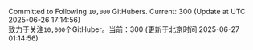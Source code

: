 Committed to Following `10,000` GitHubers. Current: <!-- FOLLOWING_COUNT -->300<!-- FOLLOWING_COUNT --> (Update at UTC <!-- LAST_UPDATED -->2025-06-26 17:14:56<!-- LAST_UPDATED -->)<br>
致力于关注`10,000`个GitHuber。当前：<!-- FOLLOWING_COUNT -->300<!-- FOLLOWING_COUNT --> (更新于北京时间 <!-- LAST_UPDATED_CST -->2025-06-27 01:14:56<!-- LAST_UPDATED_CST -->)
